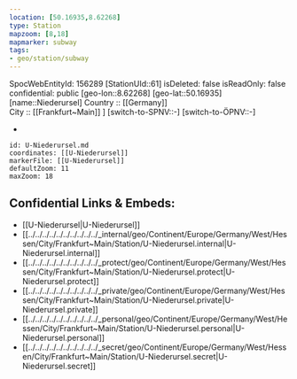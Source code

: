 ```yaml
---
location: [50.16935,8.62268] 
type: Station 
mapzoom: [8,18] 
mapmarker: subway 
tags:
- geo/station/subway
---
```

SpocWebEntityId: 156289
[StationUId::61] 
isDeleted: false
isReadOnly: false
confidential: public
[geo-lon::8.62268] 
[geo-lat::50.16935] 
[name::Niederursel] 
Country :: [[Germany]]  
City :: [[Frankfurt~Main]] ] 
[switch-to-SPNV::-] 
[switch-to-ÖPNV::-] 

-

```leaflet
id: U-Niederursel.md
coordinates: [[U-Niederursel]] 
markerFile: [[U-Niederursel]] 
defaultZoom: 11 
maxZoom: 18
```


## Confidential Links & Embeds: 
- [[U-Niederursel|U-Niederursel]] 
- [[../../../../../../../../../../_internal/geo/Continent/Europe/Germany/West/Hessen/City/Frankfurt~Main/Station/U-Niederursel.internal|U-Niederursel.internal]] 
- [[../../../../../../../../../../_protect/geo/Continent/Europe/Germany/West/Hessen/City/Frankfurt~Main/Station/U-Niederursel.protect|U-Niederursel.protect]] 
- [[../../../../../../../../../../_private/geo/Continent/Europe/Germany/West/Hessen/City/Frankfurt~Main/Station/U-Niederursel.private|U-Niederursel.private]] 
- [[../../../../../../../../../../_personal/geo/Continent/Europe/Germany/West/Hessen/City/Frankfurt~Main/Station/U-Niederursel.personal|U-Niederursel.personal]] 
- [[../../../../../../../../../../_secret/geo/Continent/Europe/Germany/West/Hessen/City/Frankfurt~Main/Station/U-Niederursel.secret|U-Niederursel.secret]] 
